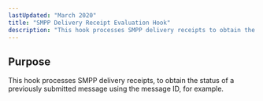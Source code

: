 ```yaml
---
lastUpdated: "March 2020"
title: "SMPP Delivery Receipt Evaluation Hook"
description: "This hook processes SMPP delivery receipts to obtain the status of a previously submitted message using the message ID for example..."
---
```



## <a name="SMPPDeliveryReceiptEvaluationHook.purpose"></a> Purpose

This hook processes SMPP delivery receipts, to obtain the status of a previously submitted message using the message ID, for example.